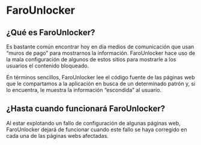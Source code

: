 # FaroUnlocker

## ¿Qué es FaroUnlocker?
Es bastante común encontrar hoy en día medios de comunicación que usan “muros de pago” para mostrarnos la información. FaroUnlocker hace uso de la mala configuración de algunos de estos sitios para mostrarle a los usuarios el contenido bloqueado.

En términos sencillos, FaroUnlocker lee el código fuente de las páginas web que le compartamos a la aplicación en busca de un determinado patrón y, si lo encuentra, le muestra la información “escondida” al usuario.

## ¿Hasta cuando funcionará FaroUnlocker?
Al estar explotando un fallo de configuración de algunas páginas web, FaroUnlocker dejará de funcionar cuando este fallo se haya corregido en cada una de las páginas webs afectadas.

